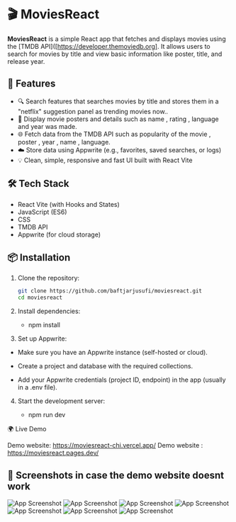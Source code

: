 # 🎬 MoviesReact

**MoviesReact** is a simple React app that fetches and displays movies using the [TMDB API]([https://developer.themoviedb.org]. It allows users to search for movies by title and view basic information like poster, title, and release year.

## 🚀 Features

- 🔍 Search features that searches movies by title and stores them in a "netflix" suggestion panel as trending movies now..
- 🎥 Display movie posters and details such as name , rating , language and year was made.
- 🌐 Fetch data from the TMDB API such as popularity of the movie , poster , year , name , language.
- ☁️ Store data using Appwrite (e.g., favorites, saved searches, or logs)
- 💡 Clean, simple, responsive and fast UI built with React Vite


## 🛠️ Tech Stack

- React Vite (with Hooks and States)
- JavaScript (ES6)
- CSS
- TMDB API
- Appwrite (for cloud storage)

## 📦 Installation

1. Clone the repository:
   ```bash
   git clone https://github.com/baftjarjusufi/moviesreact.git
   cd moviesreact
2. Install dependencies:

     - npm install

3. Set up Appwrite:

  - Make sure you have an Appwrite instance (self-hosted or cloud).

  - Create a project and database with the required collections.

  - Add your Appwrite credentials (project ID, endpoint) in the app (usually in a .env file).

4. Start the development server:

     - npm run dev 


🌍 Live Demo

Demo website: https://moviesreact-chi.vercel.app/
Demo website : https://moviesreact.pages.dev/

## 📸 Screenshots in case the demo website doesnt work 

![App Screenshot](./moviesREACT/public/screenshot1.png)
![App Screenshot](./moviesREACT/public/screenshot2.png)
![App Screenshot](./moviesREACT/public/screenshot3.png)
![App Screenshot](./moviesREACT/public/screenshot4.png)
![App Screenshot](./moviesREACT/public/gif1.png)
![App Screenshot](./moviesREACT/public/gif2.png)
![App Screenshot](./moviesREACT/public/gif3.png)


